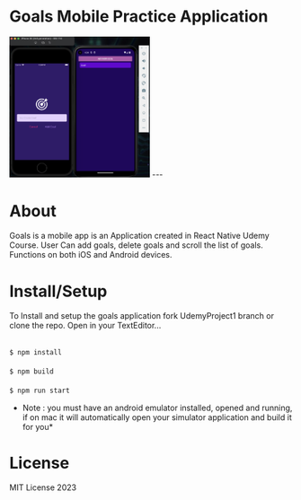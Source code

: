 # Goals Mobile Practice Application
<img src='./img/log2.png' width='250'/>
---

# About

Goals  is a mobile app is an Application created in React Native Udemy Course. User Can add goals, delete goals and scroll the list of goals. Functions on both iOS and Android devices.

# Install/Setup

To Install and setup the goals application fork UdemyProject1 branch or clone the repo. Open in your TextEditor...

```bash

$ npm install

$ npm build

$ npm run start

```

* Note :  you must have an android emulator installed, opened and running, if on mac it will automatically open your simulator application and build it for you*


# License 

MIT License 2023

